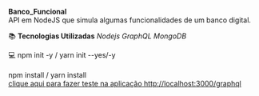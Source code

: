  **Banco_Funcional**  
  API em NodeJS que simula algumas funcionalidades de um banco digital.  
 
 :books: **Tecnologias Utilizadas**
 *Nodejs*
 *GraphQL*
 *MongoDB*
 
 :computer: 
 npm init -y /  yarn init --yes/-y <br/>  
 npm install /  yarn install  
 [ clique aqui para fazer teste na aplicação http://localhost:3000/graphql](http://localhost:3000/graphql)  
 
 
 
 


